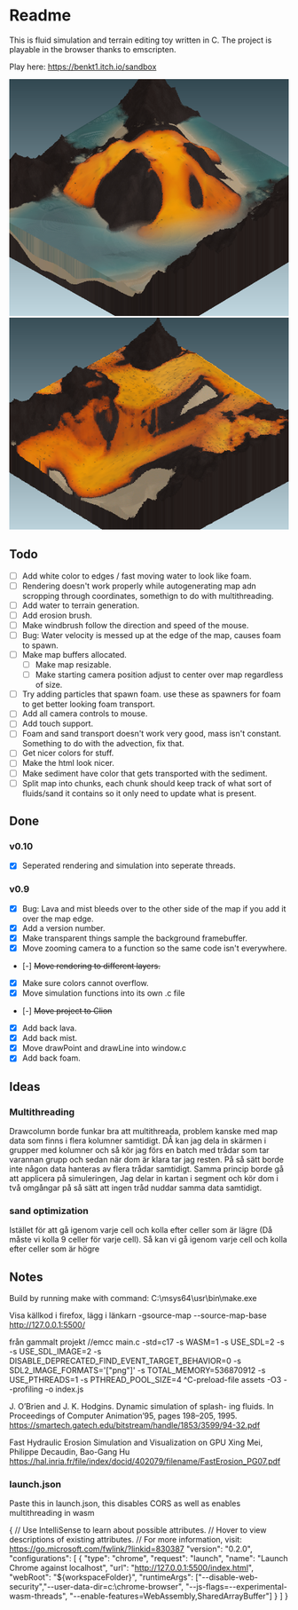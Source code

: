 # Readme

This is fluid simulation and terrain editing toy written in C.
The project is playable in the browser thanks to emscripten.

Play here: <https://benkt1.itch.io/sandbox>

![lava and water](versions/media/Screenshot_2024-03-30_224156.png)
![lava](versions/media/Screenshot_2024-03-26_224435.png)

## Todo

- [ ] Add white color to edges / fast moving water to look like foam.
- [ ] Rendering doesn't work properly while autogenerating map adn scropping through coordinates, somethign to do with multithreading.
- [ ] Add water to terrain generation.
- [ ] Add erosion brush.
- [ ] Make windbrush follow the direction and speed of the mouse.
- [ ] Bug: Water velocity is messed up at the edge of the map, causes foam to spawn.
- [ ] Make map buffers allocated.
  - [ ] Make map resizable.
  - [ ] Make starting camera position adjust to center over map regardless of size.
- [ ] Try adding particles that spawn foam. use these as spawners for foam to get better looking foam transport.
- [ ] Add all camera controls to mouse.
- [ ] Add touch support.
- [ ] Foam and sand transport doesn't work very good, mass isn't constant. Something to do with the advection, fix that.
- [ ] Get nicer colors for stuff.
- [ ] Make the html look nicer.
- [ ] Make sediment have color that gets transported with the sediment.
- [ ] Split map into chunks, each chunk should keep track of what sort of fluids/sand it contains so it only need to update what is present.

## Done

### v0.10

- [x] Seperated rendering and simulation into seperate threads.

### v0.9

- [x] Bug: Lava and mist bleeds over to the other side of the map if you add it over the map edge.
- [x] Add a version number.
- [x] Make transparent things sample the background framebuffer.
- [x] Move zooming camera to a function so the same code isn't everywhere.
- [-] ~~Move rendering to different layers.~~
- [x] Make sure colors cannot overflow.
- [x] Move simulation functions into its own .c file
- [-] ~~Move project to Clion~~
- [x] Add back lava.
- [x] Add back mist.
- [x] Move drawPoint and drawLine into window.c
- [x] Add back foam.

## Ideas

### Multithreading

Drawcolumn borde funkar bra att multithreada, problem kanske med map data som finns i flera kolumner samtidigt. DÅ kan jag dela in skärmen i grupper med kolumner och så kör jag förs en batch med trådar som tar varannan grupp och sedan när dom är klara tar jag resten. På så sätt borde inte någon data hanteras av flera trådar samtidigt.
Samma princip borde gå att applicera på simuleringen, Jag delar in kartan i segment och kör dom i två omgångar på så sätt att ingen tråd nuddar samma data samtidigt.

### sand optimization

Istället för att gå igenom varje cell och kolla efter celler som är lägre (Då måste vi kolla 9 celler för varje cell). Så kan vi gå igenom varje cell och kolla efter celler som är högre

## Notes

Build by running make with command:
C:\msys64\usr\bin\make.exe

Visa källkod i firefox, lägg i länkarn
-gsource-map --source-map-base <http://127.0.0.1:5500/>

från gammalt projekt
//emcc main.c -std=c17 -s WASM=1 -s USE_SDL=2 -s -s USE_SDL_IMAGE=2 -s DISABLE_DEPRECATED_FIND_EVENT_TARGET_BEHAVIOR=0 -s SDL2_IMAGE_FORMATS='["png"]' -s TOTAL_MEMORY=536870912 -s USE_PTHREADS=1 -s PTHREAD_POOL_SIZE=4 ^C-preload-file assets -O3 --profiling -o index.js

J. O’Brien and J. K. Hodgins. Dynamic simulation of splash-
ing fluids. In Proceedings of Computer Animation’95, pages
198–205, 1995.
<https://smartech.gatech.edu/bitstream/handle/1853/3599/94-32.pdf>

Fast Hydraulic Erosion Simulation and Visualization on
GPU
Xing Mei, Philippe Decaudin, Bao-Gang Hu
<https://hal.inria.fr/file/index/docid/402079/filename/FastErosion_PG07.pdf>

### launch.json

Paste this in launch.json, this disables CORS as well as enables multithreading in wasm

{
    // Use IntelliSense to learn about possible attributes.
    // Hover to view descriptions of existing attributes.
    // For more information, visit: <https://go.microsoft.com/fwlink/?linkid=830387>
    "version": "0.2.0",
    "configurations": [
        {
            "type": "chrome",
            "request": "launch",
            "name": "Launch Chrome against localhost",
            "url": "http://127.0.0.1:5500/index.html",
            "webRoot": "${workspaceFolder}",
            "runtimeArgs": ["--disable-web-security","--user-data-dir=c:\\chrome-browser", "--js-flags=--experimental-wasm-threads", "--enable-features=WebAssembly,SharedArrayBuffer"]
        }
    ]
}
